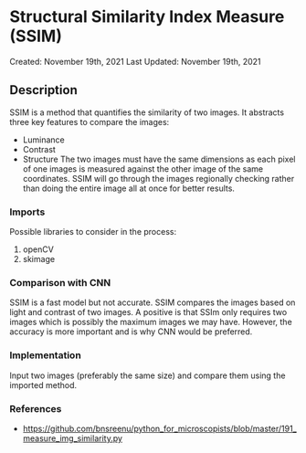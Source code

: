 #  Structural Similarity Index Measure (SSIM)
Created: November 19th, 2021
Last Updated: November 19th, 2021

## Description
SSIM is a method that quantifies the similarity of two images. It abstracts three key features to compare the images:
- Luminance
- Contrast
- Structure
The two images must have the same dimensions as each pixel of one images is measured against the other image of the same coordinates. SSIM will go through the images regionally checking rather than doing the entire image all at once for better results.

### Imports 
Possible libraries to consider in the process:
 1. openCV
 2. skimage

### Comparison with CNN
SSIM is a fast model but not accurate.  SSIM compares the images based on light and contrast of two images. A positive is that SSIm only requires two images which is possibly the maximum images we may have. However, the accuracy is more important and is why CNN would be preferred. 

### Implementation 
Input two images (preferably the same size) and compare them using the imported method.

### References 
- https://github.com/bnsreenu/python_for_microscopists/blob/master/191_measure_img_similarity.py

